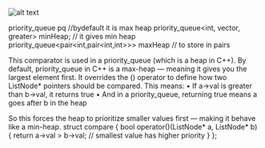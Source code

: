 ![alt text](image.png)

priority_queue<int> pq //bydefault it is max heap
priority_queue<int, vector<int>, greater<int>> minHeap; // it gives min heap
priority_queue<pair<int,pair<int,int>>> maxHeap // to store in pairs


This comparator is used in a priority_queue (which is a heap in C++). By default, priority_queue in C++ is a max-heap — meaning it gives you the largest element first.
It overrides the () operator to define how two ListNode* pointers should be compared.
This means:
	•	If a->val is greater than b->val, it returns true
	•	And in a priority_queue, returning true means a goes after b in the heap

So this forces the heap to prioritize smaller values first — making it behave like a min-heap.
struct compare {
    bool operator()(ListNode* a, ListNode* b) {
        return a->val > b->val;  // smallest value has higher priority
    }
};



